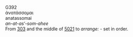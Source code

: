<body>
  <p>G392<br>  ἀνατάσσομαι  <br> anatassomai  <br><i>an-at-as‘-som-ahee </i><br>From <a href="g0303.htm">303</a> and the middle of <a href="g5021.htm">5021</a>  to <i>arrange:</i> - set in order.<br></p>
 </body>